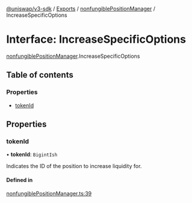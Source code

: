 [@uniswap/v3-sdk](../README.md) / [Exports](../modules.md) / [nonfungiblePositionManager](../modules/nonfungiblePositionManager.md) / IncreaseSpecificOptions

# Interface: IncreaseSpecificOptions

[nonfungiblePositionManager](../modules/nonfungiblePositionManager.md).IncreaseSpecificOptions

## Table of contents

### Properties

- [tokenId](nonfungiblePositionManager.IncreaseSpecificOptions.md#tokenid)

## Properties

### tokenId

• **tokenId**: `BigintIsh`

Indicates the ID of the position to increase liquidity for.

#### Defined in

[nonfungiblePositionManager.ts:39](https://github.com/Uniswap/uniswap-v3-sdk/blob/63d5c6d/src/nonfungiblePositionManager.ts#L39)
